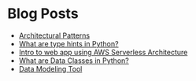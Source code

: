 # Blog Posts
<!-- BLOG-POST-LIST:START -->
- [Architectural Patterns](https://dev.to/dev0928/architectural-patterns-5f31)
- [What are type hints in Python?](https://dev.to/dev0928/what-are-type-hints-in-python-3c2k)
- [Intro to web app using AWS Serverless Architecture](https://dev.to/dev0928/intro-to-web-app-using-aws-serverless-architecture-f91)
- [What are Data Classes in Python?](https://dev.to/dev0928/what-are-data-classes-in-python-1lo0)
- [Data Modeling Tool](https://dev.to/dev0928/data-modeling-tool-3cap)
<!-- BLOG-POST-LIST:END -->
